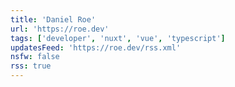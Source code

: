 ```yaml
---
title: 'Daniel Roe'
url: 'https://roe.dev'
tags: ['developer', 'nuxt', 'vue', 'typescript']
updatesFeed: 'https://roe.dev/rss.xml'
nsfw: false
rss: true
---
```

